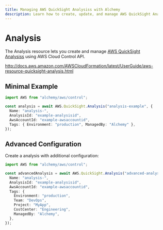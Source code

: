 ```yaml
---
title: Managing AWS QuickSight Analysiss with Alchemy
description: Learn how to create, update, and manage AWS QuickSight Analysiss using Alchemy Cloud Control.
---
```


# Analysis

The Analysis resource lets you create and manage [AWS QuickSight Analysiss](https://docs.aws.amazon.com/quicksight/latest/userguide/) using AWS Cloud Control API.

http://docs.aws.amazon.com/AWSCloudFormation/latest/UserGuide/aws-resource-quicksight-analysis.html

## Minimal Example

```ts
import AWS from "alchemy/aws/control";

const analysis = await AWS.QuickSight.Analysis("analysis-example", {
  Name: "analysis-",
  AnalysisId: "example-analysisid",
  AwsAccountId: "example-awsaccountid",
  Tags: { Environment: "production", ManagedBy: "Alchemy" },
});
```

## Advanced Configuration

Create a analysis with additional configuration:

```ts
import AWS from "alchemy/aws/control";

const advancedAnalysis = await AWS.QuickSight.Analysis("advanced-analysis", {
  Name: "analysis-",
  AnalysisId: "example-analysisid",
  AwsAccountId: "example-awsaccountid",
  Tags: {
    Environment: "production",
    Team: "DevOps",
    Project: "MyApp",
    CostCenter: "Engineering",
    ManagedBy: "Alchemy",
  },
});
```

